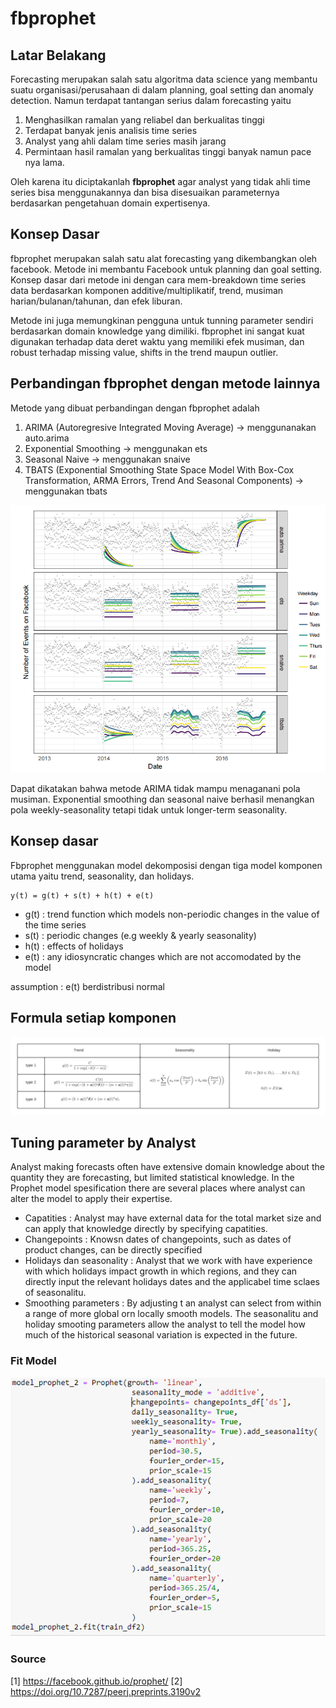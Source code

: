 # fbprophet

## Latar Belakang
Forecasting merupakan salah satu algoritma data science yang membantu suatu organisasi/perusahaan di dalam planning, goal setting dan anomaly detection. Namun terdapat tantangan serius dalam forecasting yaitu

1. Menghasilkan ramalan yang reliabel dan berkualitas tinggi
2. Terdapat banyak jenis analisis time series
3. Analyst yang ahli dalam time series masih jarang
4. Permintaan hasil ramalan yang berkualitas tinggi banyak namun pace nya lama.

Oleh karena itu diciptakanlah **fbprophet** agar analyst yang tidak ahli time series bisa menggunakannya dan bisa disesuaikan parameternya berdasarkan pengetahuan domain expertisenya. 

## Konsep Dasar

fbprophet merupakan salah satu alat forecasting yang dikembangkan oleh facebook. Metode ini membantu Facebook untuk planning dan goal setting. Konsep dasar dari metode ini dengan cara mem-breakdown time series data berdasarkan komponen additive/multiplikatif, trend, musiman harian/bulanan/tahunan, dan efek liburan.

Metode ini juga memungkinan pengguna untuk tunning parameter sendiri berdasarkan domain knowledge yang dimiliki. fbprophet ini sangat kuat digunakan terhadap data deret waktu yang memiliki efek musiman, dan robust terhadap missing value, shifts in the trend maupun outlier.

## Perbandingan fbprophet dengan metode lainnya
Metode yang dibuat perbandingan dengan fbprophet adalah
1. ARIMA (Autoregresive Integrated Moving Average) -> menggunanakan auto.arima
2. Exponential Smoothing -> menggunakan ets
3. Seasonal Naive -> menggunakan snaive
4. TBATS (Exponential Smoothing State Space Model With Box-Cox Transformation, ARMA Errors, Trend And Seasonal Components) -> menggunakan tbats

![](images/detect_pattern.PNG)

Dapat dikatakan bahwa metode ARIMA tidak mampu menaganani pola musiman. Exponential smoothing dan seasonal naive berhasil menangkan pola weekly-seasonality tetapi tidak untuk longer-term seasonality.

## Konsep dasar
Fbprophet menggunakan model dekomposisi dengan tiga model komponen utama yaitu trend, seasonality, dan holidays. 

```
y(t) = g(t) + s(t) + h(t) + e(t)
```
- g(t) : trend function which models non-periodic changes in the value of the time series
- s(t) : periodic changes (e.g weekly & yearly seasonality)
- h(t) : effects of holidays
- e(t) : any idiosyncratic changes which are not accomodated by the model

assumption : e(t) berdistribusi normal

## Formula setiap komponen

![](images/formula_per_component.PNG)


## Tuning parameter by Analyst
Analyst making forecasts often have extensive domain knowledge about the quantity they are forecasting, but limited statistical knowledge. In the Prophet model spesification there are several places where analyst can alter the model to apply their expertise. 

- Capatities : Analyst may have external data for the total market size and can apply that knowledge directly by specifying capatities.
- Changepoints : Knowsn dates of changepoints, such as dates of product changes, can be directly specified
- Holidays dan seasonality : Analyst that we work with have experience with which holidays impact growth in which regions, and they can directly input the relevant holidays dates and the applicabel time sclaes of seasonalitu.
- Smoothing parameters : By adjusting t an analyst can select from within a range of more global orn locally smooth models. The seasonalitu and holiday smooting parameters allow the analyst to tell the model how much of the historical seasonal variation is expected in the future.


### Fit Model
![](images/fit_model.PNG)


### Source
[1] https://facebook.github.io/prophet/
[2] https://doi.org/10.7287/peerj.preprints.3190v2

